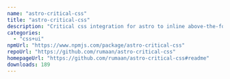 ```yaml
---
name: "astro-critical-css"
title: "astro-critical-css"
description: "Critical css integration for astro to inline above-the-fold css into HTML"
categories:
  - "css+ui"
npmUrl: "https://www.npmjs.com/package/astro-critical-css"
repoUrl: "https://github.com/rumaan/astro-critical-css"
homepageUrl: "https://github.com/rumaan/astro-critical-css#readme"
downloads: 189
---
```

